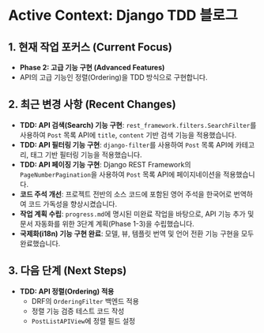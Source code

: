 # Active Context: Django TDD 블로그

## 1. 현재 작업 포커스 (Current Focus)

- **Phase 2: 고급 기능 구현 (Advanced Features)**
- API의 고급 기능인 정렬(Ordering)을 TDD 방식으로 구현합니다.

## 2. 최근 변경 사항 (Recent Changes)

- **TDD: API 검색(Search) 기능 구현**: `rest_framework.filters.SearchFilter`를 사용하여 `Post` 목록 API에 `title`, `content` 기반 검색 기능을 적용했습니다.
- **TDD: API 필터링 기능 구현**: `django-filter`를 사용하여 `Post` 목록 API에 카테고리, 태그 기반 필터링 기능을 적용했습니다.
- **TDD: API 페이징 기능 구현**: Django REST Framework의 `PageNumberPagination`을 사용하여 `Post` 목록 API에 페이지네이션을 적용했습니다.
- **코드 주석 개선**: 프로젝트 전반의 소스 코드에 포함된 영어 주석을 한국어로 번역하여 코드 가독성을 향상시켰습니다.
- **작업 계획 수립**: `progress.md`에 명시된 미완료 작업을 바탕으로, API 기능 추가 및 문서 자동화를 위한 3단계 계획(Phase 1-3)을 수립했습니다.
- **국제화(i18n) 기능 구현 완료**: 모델, 뷰, 템플릿 번역 및 언어 전환 기능 구현을 모두 완료했습니다.

## 3. 다음 단계 (Next Steps)

- **TDD: API 정렬(Ordering) 적용**
  - DRF의 `OrderingFilter` 백엔드 적용
  - 정렬 기능 검증 테스트 코드 작성
  - `PostListAPIView`에 정렬 필드 설정
